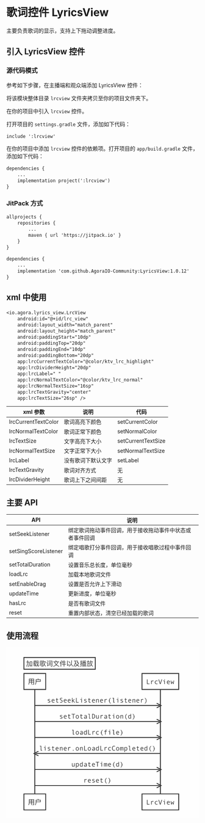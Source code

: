 # 歌词控件 LyricsView
主要负责歌词的显示，支持上下拖动调整进度。

## 引入 LyricsView 控件

### 源代码模式

参考如下步骤，在主播端和观众端添加 LyricsView 控件：

将该模块整体目录 `lrcview` 文件夹拷贝至你的项目文件夹下。

在你的项目中引入 `lrcview` 控件。

打开项目的 `settings.gradle` 文件，添加如下代码：
```
include ':lrcview'
```
在你的项目中添加 `lrcview` 控件的依赖项。打开项目的 `app/build.gradle` 文件，添加如下代码：
```
dependencies {
    ...
    implementation project(':lrcview')
}
```

### JitPack 方式

```
allprojects {
    repositories {
        ...
        maven { url 'https://jitpack.io' }
    }
}
```

```
dependencies {
    ...
    implementation 'com.github.AgoraIO-Community:LyricsView:1.0.12'
}
```

## xml 中使用
```
<io.agora.lyrics_view.LrcView
    android:id="@+id/lrc_view"
    android:layout_width="match_parent"
    android:layout_height="match_parent"
    android:paddingStart="10dp"
    android:paddingTop="20dp"
    android:paddingEnd="10dp"
    android:paddingBottom="20dp"
    app:lrcCurrentTextColor="@color/ktv_lrc_highlight"
    app:lrcDividerHeight="20dp"
    app:lrcLabel=" "
    app:lrcNormalTextColor="@color/ktv_lrc_normal"
    app:lrcNormalTextSize="16sp"
    app:lrcTextGravity="center"
    app:lrcTextSize="26sp" />
```

| xml 参数              |说明|代码|
|---------------------|----|----|
| lrcCurrentTextColor |歌词高亮下颜色|setCurrentColor|
| lrcNormalTextColor  |歌词正常下颜色|setNormalColor|
| lrcTextSize         |文字高亮下大小|setCurrentTextSize|
| lrcNormalTextSize   |文字正常下大小|setNormalTextSize|
| lrcLabel            |没有歌词下默认文字|setLabel|
| lrcTextGravity      |歌词对齐方式|无|
| lrcDividerHeight    |歌词上下之间间距|无|

## 主要 API
|API| 说明                           |
|----|------------------------------|
|setSeekListener| 绑定歌词拖动事件回调，用于接收拖动事件中状态或者事件回调 |
|setSingScoreListener| 绑定唱歌打分事件回调，用于接收唱歌过程中事件回调 |
|setTotalDuration| 设置音乐总长度，单位毫秒                 |
|loadLrc| 加载本地歌词文件                     |
|setEnableDrag| 设置是否允许上下滑动                   |
|updateTime| 更新进度，单位毫秒                    |
|hasLrc| 是否有歌词文件                      |
|reset| 重置内部状态，清空已经加载的歌词             |

## 使用流程
![流程](./uml.png)
